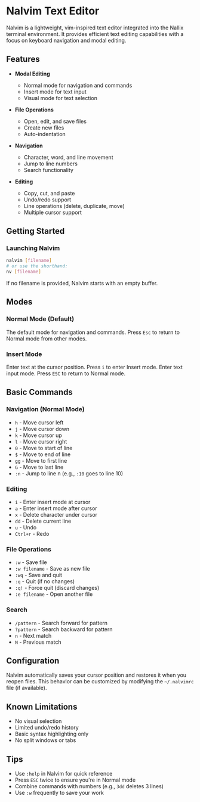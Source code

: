 # Nalvim Text Editor

Nalvim is a lightweight, vim-inspired text editor integrated into the Nallix terminal environment. It provides efficient text editing capabilities with a focus on keyboard navigation and modal editing.

## Features

- **Modal Editing**
  - Normal mode for navigation and commands
  - Insert mode for text input
  - Visual mode for text selection

- **File Operations**
  - Open, edit, and save files
  - Create new files
  - Auto-indentation

- **Navigation**
  - Character, word, and line movement
  - Jump to line numbers
  - Search functionality

- **Editing**
  - Copy, cut, and paste
  - Undo/redo support
  - Line operations (delete, duplicate, move)
  - Multiple cursor support

## Getting Started

### Launching Nalvim
```bash
nalvim [filename]
# or use the shorthand:
nv [filename]
```

If no filename is provided, Nalvim starts with an empty buffer.

## Modes

### Normal Mode (Default)
The default mode for navigation and commands. Press `Esc` to return to Normal mode from other modes.

### Insert Mode
Enter text at the cursor position. Press `i` to enter Insert mode.
Enter text input mode. Press `ESC` to return to Normal mode.

## Basic Commands

### Navigation (Normal Mode)
- `h` - Move cursor left
- `j` - Move cursor down
- `k` - Move cursor up
- `l` - Move cursor right
- `0` - Move to start of line
- `$` - Move to end of line
- `gg` - Move to first line
- `G` - Move to last line
- `:n` - Jump to line n (e.g., `:10` goes to line 10)

### Editing
- `i` - Enter insert mode at cursor
- `a` - Enter insert mode after cursor
- `x` - Delete character under cursor
- `dd` - Delete current line
- `u` - Undo
- `Ctrl+r` - Redo

### File Operations
- `:w` - Save file
- `:w filename` - Save as new file
- `:wq` - Save and quit
- `:q` - Quit (if no changes)
- `:q!` - Force quit (discard changes)
- `:e filename` - Open another file

### Search
- `/pattern` - Search forward for pattern
- `?pattern` - Search backward for pattern
- `n` - Next match
- `N` - Previous match

## Configuration

Nalvim automatically saves your cursor position and restores it when you reopen files. This behavior can be customized by modifying the `~/.nalvimrc` file (if available).

## Known Limitations

- No visual selection
- Limited undo/redo history
- Basic syntax highlighting only
- No split windows or tabs

## Tips

- Use `:help` in Nalvim for quick reference
- Press `ESC` twice to ensure you're in Normal mode
- Combine commands with numbers (e.g., `3dd` deletes 3 lines)
- Use `:w` frequently to save your work

